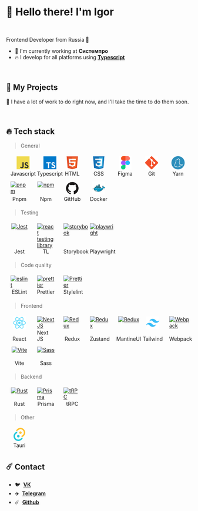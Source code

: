 # 👋 Hello there! I'm Igor

<br>

Frontend Developer from Russia 🧊
- :office: I'm currently working at **Системпро**
- :fire: I develop for all platforms using **[Typescript](https://www.typescriptlang.org/)**

<br>

[//]: # (## 📦 My Packages)

[//]: # ()
[//]: # (in Progress)

## 🔬 My Projects

🩻 I have a lot of work to do right now, and I'll take the time to do them soon.

<br>

## 🔥 Tech stack

> General

<ul style='display: grid; grid-template-columns: repeat(auto-fill, minmax(4.5rem, 1fr)); padding: 0;'>
    <li style='display: grid; justify-items: center;grid-template-rows: minmax(2.25rem, 1fr) auto;border: 1px solid var(--borderColor-default, var(--color-border-default));padding: .4rem .75rem;'>
        <a href='#stack'>
            <img src="https://raw.githubusercontent.com/devicons/devicon/1119b9f84c0290e0f0b38982099a2bd027a48bf1/icons/javascript/javascript-original.svg" width="36" height="36" alt="javascript" />
        </a>
        Javascript
    </li>
    <li style='display: grid; justify-items: center;grid-template-rows: minmax(2.25rem, 1fr) auto;border: 1px solid var(--borderColor-default, var(--color-border-default));padding: .4rem .75rem;'>
        <a href='#stack'>
            <img src="https://raw.githubusercontent.com/devicons/devicon/1119b9f84c0290e0f0b38982099a2bd027a48bf1/icons/typescript/typescript-original.svg" width="36" height="36" alt="typescript" />
        </a>
        Typescript
    </li>
    <li style='display: grid; justify-items: center;grid-template-rows: minmax(2.25rem, 1fr) auto;border: 1px solid var(--borderColor-default, var(--color-border-default));padding: .4rem .75rem;'>
        <a href='#stack'>
        <img src="https://github.com/devicons/devicon/blob/master/icons/html5/html5-original.svg" width="36" height="36" alt="Html5" />
        </a>
        HTML
    </li>
    <li style='display: grid; justify-items: center;grid-template-rows: minmax(2.25rem, 1fr) auto;border: 1px solid var(--borderColor-default, var(--color-border-default));padding: .4rem .75rem;'>
        <a href='#stack'>
        <img src="https://github.com/devicons/devicon/blob/master/icons/css3/css3-original.svg" width="36" height="36" alt="css3" />
        </a>
        CSS
    </li>
    <li style='display: grid; justify-items: center;grid-template-rows: minmax(2.25rem, 1fr) auto;border: 1px solid var(--borderColor-default, var(--color-border-default));padding: .4rem .75rem;'>
        <a href='#stack'>
        <img src="https://raw.githubusercontent.com/devicons/devicon/1119b9f84c0290e0f0b38982099a2bd027a48bf1/icons/figma/figma-original.svg" width="36" height="36" alt="figma" />
        </a>
        Figma
    </li>
    <li style='display: grid; justify-items: center;grid-template-rows: minmax(2.25rem, 1fr) auto;border: 1px solid var(--borderColor-default, var(--color-border-default));padding: .4rem .75rem;'>
        <a href='#stack'>
        <img src="https://raw.githubusercontent.com/devicons/devicon/1119b9f84c0290e0f0b38982099a2bd027a48bf1/icons/git/git-original.svg" width="36" height="36" alt="git" />
        </a>
        Git
    </li>
    <li style='display: grid; justify-items: center;grid-template-rows: minmax(2.25rem, 1fr) auto;border: 1px solid var(--borderColor-default, var(--color-border-default));padding: .4rem .75rem;'>
        <a href='#stack'>
        <img src="https://raw.githubusercontent.com/devicons/devicon/1119b9f84c0290e0f0b38982099a2bd027a48bf1/icons/yarn/yarn-original.svg" width="36" height="36" alt="yarn" />
        </a>
        Yarn
    </li>
    <li style='display: grid; justify-items: center;grid-template-rows: minmax(2.25rem, 1fr) auto;border: 1px solid var(--borderColor-default, var(--color-border-default));padding: .4rem .75rem;'>
        <a href='#stack'>
        <img src="https://pnpm.io/img/pnpm-no-name-with-frame.svg" width="36" height="36" alt="pnpm" />
        </a>
        Pnpm
    </li>
    <li style='display: grid; justify-items: center;grid-template-rows: minmax(2.25rem, 1fr) auto;border: 1px solid var(--borderColor-default, var(--color-border-default));padding: .4rem .75rem;'>
        <a href='#stack'>
        <img src="https://brandeps.com/icon-download/N/Npm-icon-vector-05.svg" width="36" height="36" alt="npm" />
        </a>
        Npm
    </li>
    <li style='display: grid; justify-items: center;grid-template-rows: minmax(2.25rem, 1fr) auto;border: 1px solid var(--borderColor-default, var(--color-border-default));padding: .4rem .75rem;'>
        <a href='#stack'>
        <img src="https://github.com/devicons/devicon/blob/master/icons/github/github-original.svg" width="36" height="36" alt="github" />
        </a>
        GitHub
    </li>
    <li style='display: grid; justify-items: center;grid-template-rows: minmax(2.25rem, 1fr) auto;border: 1px solid var(--borderColor-default, var(--color-border-default));padding: .4rem .75rem;'>
        <a href='#stack'>
        <img src="https://github.com/devicons/devicon/blob/master/icons/docker/docker-original.svg" width="36" height="36" alt="docker" />
        </a>
        Docker
    </li>
</ul>

> Testing

<ul style='display: grid; grid-template-columns: repeat(auto-fill, minmax(4.5rem, 1fr)); padding: 0;'>
    <li style='display: grid; justify-items: center;grid-template-rows: minmax(2.25rem, 1fr) auto;border: 1px solid var(--borderColor-default, var(--color-border-default));padding: .4rem .75rem;'>
        <a href='#stack'>
        <img src="https://brandeps.com/icon-download/J/Jest-icon-vector-02.svg" width="36" height="36" alt="Jest" />
        </a>
        Jest
    </li>
    <li style='display: grid; justify-items: center;grid-template-rows: minmax(2.25rem, 1fr) auto;border: 1px solid var(--borderColor-default, var(--color-border-default));padding: .4rem .75rem;'>
        <a href='#stack'>
        <img src="https://assets.devographics.com/projects/testing_library.png" width="36" height="36" alt="react testing library" />
        </a>
        TL
    </li>
    <li style='display: grid; justify-items: center;grid-template-rows: minmax(2.25rem, 1fr) auto;border: 1px solid var(--borderColor-default, var(--color-border-default));padding: .4rem .75rem;'>
        <a href='#stack'>
        <img src="https://brandeps.com/icon-download/S/Storybook-icon-vector-02.svg" width="36" height="36" alt="storybook" />
        </a>
        Storybook
    </li>
    <li style='display: grid; justify-items: center;grid-template-rows: minmax(2.25rem, 1fr) auto;border: 1px solid var(--borderColor-default, var(--color-border-default));padding: .4rem .75rem;'>
        <a href='#stack'>
        <img src="https://playwright.dev/img/playwright-logo.svg" width="36" height="36" alt="playwright" />
        </a>
        Playwright
    </li>
</ul>

> Code quality


<ul style='display: grid; grid-template-columns: repeat(auto-fill, minmax(4.5rem, 1fr)); padding: 0;'>
    <li style='display: grid; justify-items: center;grid-template-rows: minmax(2.25rem, 1fr) auto;border: 1px solid var(--borderColor-default, var(--color-border-default));padding: .4rem .75rem;'>
        <a href='#stack'>
        <img src="https://brandeps.com/icon-download/E/Eslint-icon-vector-02.svg" width="36" height="36" alt="eslint" />
        </a>
        ESLint
    </li>
    <li style='display: grid; justify-items: center;grid-template-rows: minmax(2.25rem, 1fr) auto;border: 1px solid var(--borderColor-default, var(--color-border-default));padding: .4rem .75rem;'>
        <a href='#stack'>
        <img src="https://brandeps.com/icon-download/P/Prettier-icon-vector-02.svg" width="36" height="36" alt="prettier" />
        </a>
        Prettier
    </li>
    <li style='display: grid; justify-items: center;grid-template-rows: minmax(2.25rem, 1fr) auto;border: 1px solid var(--borderColor-default, var(--color-border-default));padding: .4rem .75rem;'>
        <a href='#stack'>
        <img src="https://brandeps.com/logo-download/S/Stylelint-logo-vector-01.svg" width="36" height="36" alt="Prettier" />
        </a>
        Stylelint
    </li>
</ul>

> Frontend

<ul style='display: grid; grid-template-columns: repeat(auto-fill, minmax(4.5rem, 1fr)); padding: 0;'>
    <li style='display: grid; justify-items: center;grid-template-rows: minmax(2.25rem, 1fr) auto;border: 1px solid var(--borderColor-default, var(--color-border-default));padding: .4rem .75rem;'>
        <a href='#stack'>
        <img src="https://github.com/devicons/devicon/blob/master/icons/react/react-original.svg" width="36" height="36" alt="React" />
        </a>
        React
    </li>
    <li style='display: grid; justify-items: center;grid-template-rows: minmax(2.25rem, 1fr) auto;border: 1px solid var(--borderColor-default, var(--color-border-default));padding: .4rem .75rem;'>
        <a href='#stack'>
        <img src="https://raw.githubusercontent.com/samfromaway/samfromaway/master/.github/images/nextjs.png" width="36" height="36" alt="Next JS" />
        </a>
        Next JS
    </li>
    <li style='display: grid; justify-items: center;grid-template-rows: minmax(2.25rem, 1fr) auto;border: 1px solid var(--borderColor-default, var(--color-border-default));padding: .4rem .75rem;'>
        <a href='#stack'>
        <img src="https://cdn.worldvectorlogo.com/logos/redux.svg" width="36" height="36" alt="Redux" />
        </a>
        Redux
    </li>
    <li style='display: grid; justify-items: center;grid-template-rows: minmax(2.25rem, 1fr) auto;border: 1px solid var(--borderColor-default, var(--color-border-default));padding: .4rem .75rem;'>
        <a href='#stack'>
        <img src="https://user-images.githubusercontent.com/958486/218346783-72be5ae3-b953-4dd7-b239-788a882fdad6.svg" width="36" height="36" alt="Redux" />
        </a>
        Zustand
    </li>
    <li style='display: grid; justify-items: center;grid-template-rows: minmax(2.25rem, 1fr) auto;border: 1px solid var(--borderColor-default, var(--color-border-default));padding: .4rem .75rem;'>
        <a href='#stack'>
        <img src="https://avatars.githubusercontent.com/u/79146003?s=48&v=4" width="36" height="36" alt="Redux" />
        </a>
        MantineUI
    </li>
    <li style='display: grid; justify-items: center;grid-template-rows: minmax(2.25rem, 1fr) auto;border: 1px solid var(--borderColor-default, var(--color-border-default));padding: .4rem .75rem;'>
        <a href='#stack'>
        <img src="https://github.com/devicons/devicon/blob/master/icons/tailwindcss/tailwindcss-original.svg" width="36" height="36" alt="Tailwind" />
        </a>
        Tailwind
    </li>
    <li style='display: grid; justify-items: center;grid-template-rows: minmax(2.25rem, 1fr) auto;border: 1px solid var(--borderColor-default, var(--color-border-default));padding: .4rem .75rem;'>
        <a href='#stack'>
        <img src="https://brandeps.com/icon-download/W/Webpack-icon-vector-02.svg" width="36" height="36" alt="Webpack" />
        </a>
        Webpack
    </li>
    <li style='display: grid; justify-items: center;grid-template-rows: minmax(2.25rem, 1fr) auto;border: 1px solid var(--borderColor-default, var(--color-border-default));padding: .4rem .75rem;'>
        <a href='#stack'>
        <img src="https://vitejs.dev/logo.svg" width="36" height="36" alt="Vite" />
        </a>
        Vite
    </li>
    <li style='display: grid; justify-items: center;grid-template-rows: minmax(2.25rem, 1fr) auto;border: 1px solid var(--borderColor-default, var(--color-border-default));padding: .4rem .75rem;'>
        <a href='#stack'>
        <img src="https://brandeps.com/icon-download/S/Sass-icon-vector-04.svg" width="36" height="36" alt="Sass" />
        </a>
        Sass
    </li>
</ul>

> Backend

<ul style='display: grid; grid-template-columns: repeat(auto-fill, minmax(4.5rem, 1fr)); padding: 0;'>
    <li style='display: grid; justify-items: center;grid-template-rows: minmax(2.25rem, 1fr) auto;border: 1px solid var(--borderColor-default, var(--color-border-default));padding: .4rem .75rem;'>
        <a href='#stack'>
        <img src="https://www.rust-lang.org/static/images/rust-logo-blk.svg" width="36" height="36" alt="Rust" />
        </a>
        Rust
    </li>
    <li style='display: grid; justify-items: center;grid-template-rows: minmax(2.25rem, 1fr) auto;border: 1px solid var(--borderColor-default, var(--color-border-default));padding: .4rem .75rem;'>
        <a href='#stack'>
        <img src="https://brandeps.com/icon-download/P/Prisma-icon-vector-01.svg" width="36" height="36" alt="Prisma" />
        </a>
        Prisma
    </li>
    <li style='display: grid; justify-items: center;grid-template-rows: minmax(2.25rem, 1fr) auto;border: 1px solid var(--borderColor-default, var(--color-border-default));padding: .4rem .75rem;'>
        <a href='#stack'>
        <img src="https://trpc.io/img/logo.svg" width="36" height="36" alt="tRPC" />
        </a>
        tRPC
    </li>
</ul>

> Other

<ul style='display: grid; grid-template-columns: repeat(auto-fill, minmax(4.5rem, 1fr)); padding: 0;'>
    <li style='display: grid; justify-items: center;grid-template-rows: minmax(2.25rem, 1fr) auto;border: 1px solid var(--borderColor-default, var(--color-border-default));padding: .4rem .75rem;'>
        <a href='#stack'>
            <svg xmlns="http://www.w3.org/2000/svg" xmlns:xlink="http://www.w3.org/1999/xlink" width="36" height="36" viewBox="0 0 256 289" preserveAspectRatio="xMidYMid">
                <title>tauri</title>
                <g>
                    <path d="M178.496537,104.930808 C178.496537,120.084789 166.211808,132.369518 151.057827,132.369518 C135.903846,132.369518 123.619117,120.084789 123.619117,104.930808 C123.619117,89.7768271 135.903846,77.4920982 151.057827,77.4920982 C166.211808,77.4920982 178.496537,89.7768271 178.496537,104.930808 L178.496537,104.930808 Z" fill="#FFC131"/>
                    <circle fill="#24C8DB" transform="translate(104.910905, 183.505296) rotate(180.000000) translate(-104.910905, -183.505296) " cx="104.910905" cy="183.505296" r="27.43871"/>
                    <path d="M207.930789,192.859402 C196.903242,199.988468 184.633759,204.980878 171.761581,207.576528 C175.492052,196.940829 176.729513,185.590328 175.378501,174.400633 C205.331921,163.929437 225.19973,135.436855 224.670689,103.710314 C224.141649,71.9837732 203.334922,44.1694396 173.049037,34.7027353 C142.763153,25.2360309 109.81978,36.2492602 91.3162718,62.0266434 C77.3552077,63.5974626 63.76947,67.5634855 51.1559781,73.7504559 C64.8599422,29.5355208 105.956668,-0.445123293 152.244425,0.00500014704 C198.532183,0.455123587 239.038101,31.2293093 251.879622,75.7023849 C264.721143,120.17546 246.854085,167.804739 207.930789,192.859402 L207.930789,192.859402 Z M52.4031922,92.8328315 L78.0958024,95.9508667 C78.6785818,90.9892674 79.7651054,86.0999113 81.3385591,81.3584618 C71.1758781,83.7210695 61.4231351,87.5885365 52.4031922,92.8328315 L52.4031922,92.8328315 Z" fill="#FFC131"/>
                    <path d="M47.9132215,95.5767025 C59.0070613,88.3748885 71.3642836,83.3388972 84.3318729,80.7348548 C80.4092975,91.3689001 79.0006191,102.766389 80.2160664,114.035471 C50.3687066,124.653897 30.6674546,153.183397 31.3099018,184.856778 C31.9523489,216.53016 52.7942769,244.237302 83.0476678,253.636674 C113.301059,263.036046 146.174554,252.017653 164.65246,226.284739 C178.605962,224.753189 192.191364,220.829455 204.812754,214.685648 C191.075002,258.852536 149.999038,288.783905 103.747182,288.330443 C57.4953265,287.87698 17.0141083,257.146007 4.14495666,212.71826 C-8.72419499,168.290513 9.06449061,120.680804 47.9132215,95.5767025 L47.9132215,95.5767025 Z M203.440819,195.603273 L202.941933,195.852715 L203.440819,195.603273 Z" fill="#24C8DB"/>
                </g>
            </svg>
        </a>
        Tauri
    </li>
</ul>

## ☄️ Contact

- :bird: &nbsp;**[VK](https://vk.com/gigorbyte)**
- :airplane: &nbsp;**[Telegram](https://t.me/gigorext)**
- :comet: &nbsp;**[Github](https://github.com/Igor-Iugin)**
